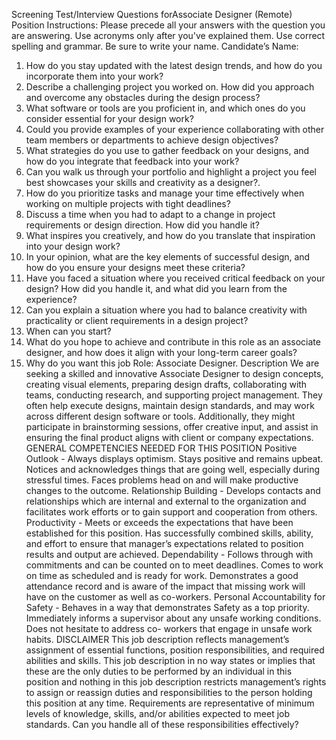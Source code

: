 Screening Test/Interview Questions forAssociate Designer
(Remote) Position
Instructions: Please precede all your answers with the question you are answering.
Use acronyms only after you've explained them.
Use correct spelling and grammar. Be sure to write your name.
Candidate’s Name:

1. How do you stay updated with the latest design trends, and how do you incorporate them into your
   work?
2. Describe a challenging project you worked on. How did you approach and overcome any obstacles
   during the design process?
3. What software or tools are you proficient in, and which ones do you consider essential for
   your design work?
4. Could you provide examples of your experience collaborating with other team members or
   departments to achieve design objectives?
5. What strategies do you use to gather feedback on your designs, and how do you integrate that
   feedback into your work?
6. Can you walk us through your portfolio and highlight a project you feel best showcases your skills
   and creativity as a designer?.
7. How do you prioritize tasks and manage your time effectively when working on multiple
   projects with tight deadlines?
8. Discuss a time when you had to adapt to a change in project requirements or design
   direction. How did you handle it?
9. What inspires you creatively, and how do you translate that inspiration into your design work?
10. In your opinion, what are the key elements of successful design, and how do you ensure your
    designs meet these criteria?
11. Have you faced a situation where you received critical feedback on your design? How did you
    handle it, and what did you learn from the experience?
12. Can you explain a situation where you had to balance creativity with practicality or client
    requirements in a design project?
13. When can you start?
14. What do you hope to achieve and contribute in this role as an associate designer, and how does it
    align with your long-term career goals?
15. Why do you want this job
    Role: Associate Designer.
    Description
    We are seeking a skilled and innovative Associate Designer to design concepts, creating visual
    elements, preparing design drafts, collaborating with teams, conducting research, and supporting
    project management. They often help execute designs, maintain design standards, and may work
    across different design software or tools. Additionally, they might participate in brainstorming sessions,
    offer creative input, and assist in ensuring the final product aligns with client or company expectations.
    GENERAL COMPETENCIES NEEDED FOR THIS POSITION
    Positive Outlook - Always displays optimism. Stays positive and remains upbeat. Notices and acknowledges
    things that are going well, especially during stressful times. Faces problems head on and will make
    productive changes to the outcome.
    Relationship Building - Develops contacts and relationships which are internal and external to the
    organization and facilitates work efforts or to gain support and cooperation from others.
    Productivity - Meets or exceeds the expectations that have been established for this position. Has
    successfully combined skills, ability, and effort to ensure that manager’s expectations related to position
    results and output are achieved.
    Dependability - Follows through with commitments and can be counted on to meet deadlines. Comes to
    work on time as scheduled and is ready for work. Demonstrates a good attendance record and is aware of
    the impact that missing work will have on the customer as well as co-workers.
    Personal Accountability for Safety - Behaves in a way that demonstrates Safety as a top priority. Immediately
    informs a supervisor about any unsafe working conditions. Does not hesitate to address co- workers that
    engage in unsafe work habits.
    DISCLAIMER
    This job description reflects management’s assignment of essential functions, position responsibilities, and
    required abilities and skills. This job description in no way states or implies that these are the only duties to
    be performed by an individual in this position and nothing in this job description restricts management’s
    rights to assign or reassign duties and responsibilities to the person holding this position at any time.
    Requirements are representative of minimum levels of knowledge, skills, and/or abilities expected to meet
    job standards.
    Can you handle all of these responsibilities effectively?
